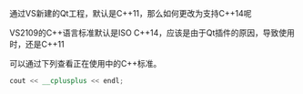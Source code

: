 通过VS新建的Qt工程，默认是C++11，那么如何更改为支持C++14呢

VS2109的C++语言标准默认是ISO C++14，应该是由于Qt插件的原因，导致使用时，还是C++11

可以通过下列查看正在使用中的C++标准。

```C++
cout << __cplusplus << endl;
```